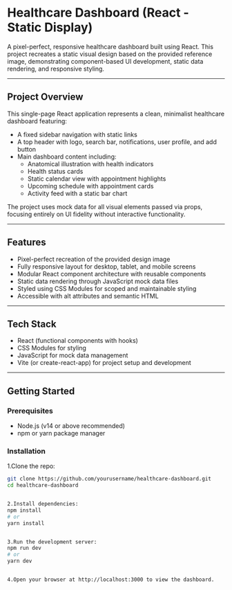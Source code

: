 # Healthcare Dashboard (React - Static Display)

A pixel-perfect, responsive healthcare dashboard built using React. This project recreates a static visual design based on the provided reference image, demonstrating component-based UI development, static data rendering, and responsive styling.

---

## Project Overview

This single-page React application represents a clean, minimalist healthcare dashboard featuring:

- A fixed sidebar navigation with static links
- A top header with logo, search bar, notifications, user profile, and add button
- Main dashboard content including:
  - Anatomical illustration with health indicators
  - Health status cards
  - Static calendar view with appointment highlights
  - Upcoming schedule with appointment cards
  - Activity feed with a static bar chart

The project uses mock data for all visual elements passed via props, focusing entirely on UI fidelity without interactive functionality.


---

## Features

- Pixel-perfect recreation of the provided design image
- Fully responsive layout for desktop, tablet, and mobile screens
- Modular React component architecture with reusable components
- Static data rendering through JavaScript mock data files
- Styled using CSS Modules for scoped and maintainable styling
- Accessible with alt attributes and semantic HTML

---

## Tech Stack

- React (functional components with hooks)
- CSS Modules for styling
- JavaScript for mock data management
- Vite (or create-react-app) for project setup and development


---

## Getting Started

### Prerequisites

- Node.js (v14 or above recommended)
- npm or yarn package manager

### Installation


1.Clone the repo:
```bash
git clone https://github.com/yourusername/healthcare-dashboard.git
cd healthcare-dashboard


2.Install dependencies:
npm install
# or
yarn install


3.Run the development server:
npm run dev
# or
yarn dev


4.Open your browser at http://localhost:3000 to view the dashboard.


